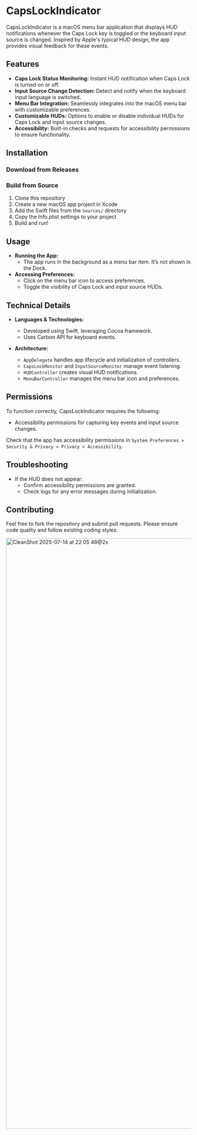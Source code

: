 # CapsLockIndicator

CapsLockIndicator is a macOS menu bar application that displays HUD notifications whenever the Caps Lock key is toggled or the keyboard input source is changed. Inspired by Apple's typical HUD design, the app provides visual feedback for these events.

## Features

- **Caps Lock Status Monitoring:** Instant HUD notification when Caps Lock is turned on or off.
- **Input Source Change Detection:** Detect and notify when the keyboard input language is switched.
- **Menu Bar Integration:** Seamlessly integrates into the macOS menu bar with customizable preferences.
- **Customizable HUDs:** Options to enable or disable individual HUDs for Caps Lock and input source changes.
- **Accessibility:** Built-in checks and requests for accessibility permissions to ensure functionality.

## Installation
### Download from Releases

### Build from Source
1. Clone this repository
2. Create a new macOS app project in Xcode
3. Add the Swift files from the `Sources/` directory
4. Copy the Info.plist settings to your project
5. Build and run!

## Usage

- **Running the App:**
  - The app runs in the background as a menu bar item. It’s not shown in the Dock.
- **Accessing Preferences:**
  - Click on the menu bar icon to access preferences.
  - Toggle the visibility of Caps Lock and input source HUDs.

## Technical Details

- **Languages & Technologies:**
  - Developed using Swift, leveraging Cocoa framework.
  - Uses Carbon API for keyboard events.

- **Architecture:**
  - `AppDelegate` handles app lifecycle and initialization of controllers.
  - `CapsLockMonitor` and `InputSourceMonitor` manage event listening.
  - `HUDController` creates visual HUD notifications.
  - `MenuBarController` manages the menu bar icon and preferences.

## Permissions

To function correctly, CapsLockIndicator requires the following:
- Accessibility permissions for capturing key events and input source changes.

Check that the app has accessibility permissions in `System Preferences > Security & Privacy > Privacy > Accessibility`.

## Troubleshooting

- If the HUD does not appear:
  - Confirm accessibility permissions are granted.
  - Check logs for any error messages during initialization.

## Contributing

Feel free to fork the repository and submit pull requests. Please ensure code quality and follow existing coding styles.



<img width="1566" height="1610" alt="CleanShot 2025-07-14 at 22 05 46@2x" src="https://github.com/user-attachments/assets/ed79dd7f-6243-46ad-8e6c-b9c4f7161587" />

